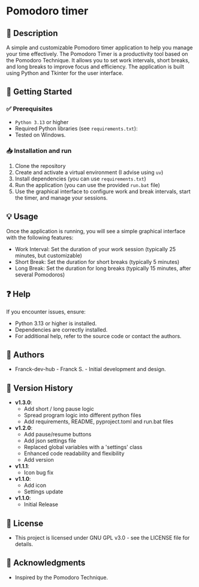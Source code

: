 # Pomodoro timer
## 📌 Description
A simple and customizable Pomodoro timer application to help you manage your time effectively.
The Pomodoro Timer is a productivity tool based on the Pomodoro Technique. It allows you to set work intervals, short breaks, and long breaks to improve focus and efficiency. The application is built using Python and Tkinter for the user interface.

## 🚀 Getting Started
### ✅ Prerequisites
- `Python 3.13` or higher
- Required Python libraries (see `requirements.txt`):
- Tested on Windows.

### 📥 Installation and run
1. Clone the repository
2. Create and activate a virtual environment (I advise using `uv`)
3. Install dependencies (you can use `requirements.txt`)
4. Run the application (you can use the provided `run.bat` file)
5. Use the graphical interface to configure work and break intervals, start the timer, and manage your sessions.

## 💡 Usage
Once the application is running, you will see a simple graphical interface with the following features:
- Work Interval: Set the duration of your work session (typically 25 minutes, but customizable)
- Short Break: Set the duration for short breaks (typically 5 minutes)
- Long Break: Set the duration for long breaks (typically 15 minutes, after several Pomodoros)

## ❓ Help
If you encounter issues, ensure:
- Python 3.13 or higher is installed.
- Dependencies are correctly installed.
- For additional help, refer to the source code or contact the authors.

## 👥 Authors
- Franck-dev-hub - Franck S. - Initial development and design.

## 📝 Version History
- **v1.3.0**:
    - Add short / long pause logic
    - Spread program logic into different python files
    - Add requirements, README, pyproject.toml and run.bat files
- **v1.2.0**:
    - Add pause/resume buttons
    - Add json settings file
    - Replaced global variables with a 'settings' class
    - Enhanced code readability and flexibility
    - Add version
- **v1.1.1**:
    - Icon bug fix
- **v1.1.0**:
    - Add icon
    - Settings update
- **v1.1.0**:
    - Initial Release

## 📜 License
- This project is licensed under GNU GPL v3.0 - see the LICENSE file for details.

## 💖 Acknowledgments
- Inspired by the Pomodoro Technique.